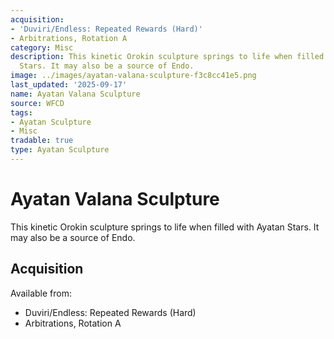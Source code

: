 ```yaml
---
acquisition:
- 'Duviri/Endless: Repeated Rewards (Hard)'
- Arbitrations, Rotation A
category: Misc
description: This kinetic Orokin sculpture springs to life when filled with Ayatan
  Stars. It may also be a source of Endo.
image: ../images/ayatan-valana-sculpture-f3c8cc41e5.png
last_updated: '2025-09-17'
name: Ayatan Valana Sculpture
source: WFCD
tags:
- Ayatan Sculpture
- Misc
tradable: true
type: Ayatan Sculpture
---
```


# Ayatan Valana Sculpture

This kinetic Orokin sculpture springs to life when filled with Ayatan Stars. It may also be a source of Endo.

## Acquisition

Available from:
- Duviri/Endless: Repeated Rewards (Hard)
- Arbitrations, Rotation A

